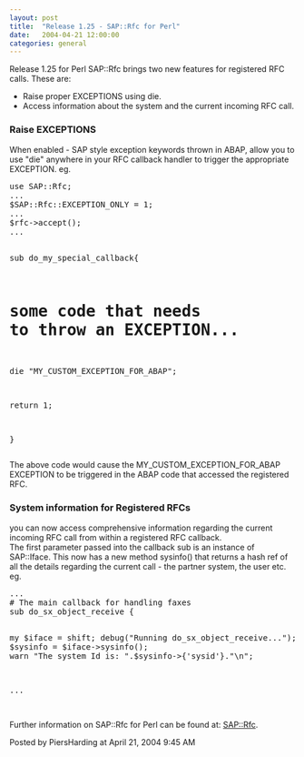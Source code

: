 ```yaml
---
layout: post
title:  "Release 1.25 - SAP::Rfc for Perl"
date:   2004-04-21 12:00:00
categories: general
---
```



Release 1.25 for Perl SAP::Rfc brings two new features for registered RFC
calls.  These are:
<ul>
  <li> Raise proper EXCEPTIONS using die.</li>
  <li> Access information about the system and the current incoming RFC
call.</li>
</ul>

<h3>Raise EXCEPTIONS </h3>
<p>
When enabled - SAP style exception keywords thrown in ABAP, allow you to use
"die" anywhere in your RFC callback handler to trigger the appropriate
EXCEPTION. eg.
<pre>
use SAP::Rfc;
...
$SAP::Rfc::EXCEPTION_ONLY = 1;
...
$rfc->accept();
...

sub do_my_special_callback{

  # some code that needs to throw an EXCEPTION...
  die "MY_CUSTOM_EXCEPTION_FOR_ABAP";
  
  return 1;

}
</pre>

The above code would cause the MY_CUSTOM_EXCEPTION_FOR_ABAP EXCEPTION to be
triggered in the ABAP code that accessed the registered RFC.
</p>

<h3>System information for Registered RFCs</h3>
<p>
 you can now access comprehensive information regarding the current incoming
RFC call from within a registered RFC callback.
<br/>
The first parameter passed into the callback sub is an instance of SAP::Iface.
This now has a new method sysinfo() that returns a hash  ref of all the
details regarding the current call - the partner system, the user etc.
<br/>
eg.
<pre>
...
# The main callback for handling faxes
sub do_sx_object_receive {

  my $iface = shift;
  debug("Running do_sx_object_receive...");
  my $sysinfo = $iface->sysinfo();
  warn "The system Id is: ".$sysinfo->{'sysid'}."\n";

  ...

</pre>

</p>

Further information on SAP::Rfc for Perl can be found at: <a
href='http://search.cpan.org/search?dist=SAP-Rfc'>SAP::Rfc</a>.

<div id="a000026more"><div id="more">

</div></div>

<p class="posted">Posted by PiersHarding at April 21, 2004  9:45 AM</p>





